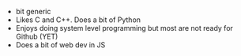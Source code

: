 - bit generic
- Likes C and C++. Does a bit of Python
- Enjoys doing system level programming but most are not ready for Github (YET)
- Does a bit of web dev in JS

<!---
Adock90/Adock90 is a ✨ special ✨ repository because its `README.md` (this file) appears on your GitHub profile.
You can click the Preview link to take a look at your changes.
--->
